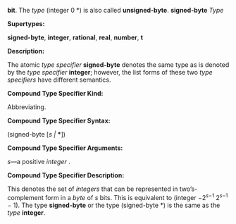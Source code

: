 **bit**. The *type* (integer 0 \*) is also called **unsigned-byte**. **signed-byte** *Type* 



**Supertypes:** 



**signed-byte**, **integer**, **rational**, **real**, **number**, **t** 



**Description:** 



The atomic *type specifier* **signed-byte** denotes the same type as is denoted by the *type specifier* **integer**; however, the list forms of these two *type specifiers* have different semantics. 







 



 



**Compound Type Specifier Kind:** 



Abbreviating. 



**Compound Type Specifier Syntax:** 



(signed-byte [*s |* **\***]) 



**Compound Type Specifier Arguments:** 



*s*—a positive *integer* . 



**Compound Type Specifier Description:** 



This denotes the set of <i>integers</i> that can be represented in two’s-complement form in a <i>byte</i> of <i>s</i> bits. This is equivalent to (integer <i>−</i>2<sup><i>s−</i>1</sup> 2<sup><i>s−</i>1</sup> <i>−</i> 1). The type <b>signed-byte</b> or the type (signed-byte *) is the same as the <i>type</i> <b>integer</b>. 



